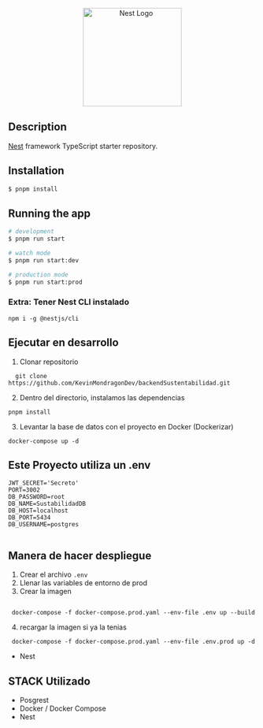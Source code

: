 <p align="center">
  <a href="http://nestjs.com/" target="blank"><img src="https://nestjs.com/img/logo-small.svg" width="200" alt="Nest Logo" /></a>
</p>

## Description

[Nest](https://github.com/nestjs/nest) framework TypeScript starter repository.

## Installation

```bash
$ pnpm install
```

## Running the app

```bash
# development
$ pnpm run start

# watch mode
$ pnpm run start:dev

# production mode
$ pnpm run start:prod
```


### Extra: Tener Nest CLI instalado


```
npm i -g @nestjs/cli
```

## Ejecutar en desarrollo

1. Clonar repositorio
```
  git clone https://github.com/KevinMondragonDev/backendSustentabilidad.git
```


2. Dentro del directorio, instalamos las dependencias

```
pnpm install
```


3. Levantar la base de datos con el proyecto en Docker (Dockerizar)

```
docker-compose up -d
```



## Este Proyecto utiliza un __.env__

```
JWT_SECRET='Secreto'
PORT=3002
DB_PASSWORD=root
DB_NAME=SustabilidadDB
DB_HOST=localhost
DB_PORT=5434
DB_USERNAME=postgres


```



## Manera de hacer despliegue 

1. Crear el archivo ``` .env ```
2. Llenar las variables de entorno de prod
3. Crear la imagen 
```

 docker-compose -f docker-compose.prod.yaml --env-file .env up --build

```

4. recargar la imagen si ya la tenias 
```
 docker-compose -f docker-compose.prod.yaml --env-file .env.prod up -d
```

* Nest


## STACK Utilizado


* Posgrest
* Docker / Docker Compose
* Nest
